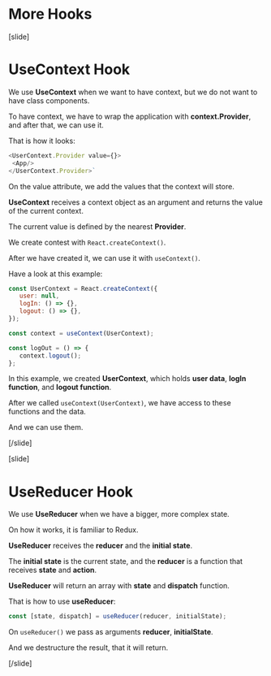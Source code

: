 # More Hooks

[slide]

# UseContext Hook

We use **UseContext** when we want to have context, but we do not want to have class components.

To have context, we have to wrap the application with **context.Provider**, and after that, we can use it.

That is how it looks:

```js
<UserContext.Provider value={}>
 <App/>
</UserContext.Provider>`
```

On the value attribute, we add the values that the context will store.

**UseContext** receives a context object as an argument and returns the value of the current context.

The current value is defined by the nearest **Provider**.

We create contest with `React.createContext()`.

After we have created it, we can use it with `useContext()`.

Have a look at this example:

```js
const UserContext = React.createContext({
   user: null,
   logIn: () => {},
   logout: () => {},
});

const context = useContext(UserContext);

const logOut = () => {
   context.logout();
};
```

In this example, we created **UserContext**, which holds **user data**, **logIn function**, and **logout function**.

After we called `useContext(UserContext)`, we have access to these functions and the data.

And we can use them.

[/slide]

[slide]

# UseReducer Hook

We use **UseReducer** when we have a bigger, more complex state.

On how it works, it is familiar to Redux.

**UseReducer** receives the **reducer** and the **initial state**.

The **initial state** is the current state, and the **reducer** is a function that receives **state** and **action**.

**UseReducer** will return an array with **state** and **dispatch** function.

That is how to use **useReducer**:

```js
const [state, dispatch] = useReducer(reducer, initialState);
```

On `useReducer()` we pass as arguments **reducer**, **initialState**.

And we destructure the result, that it will return.

[/slide]

